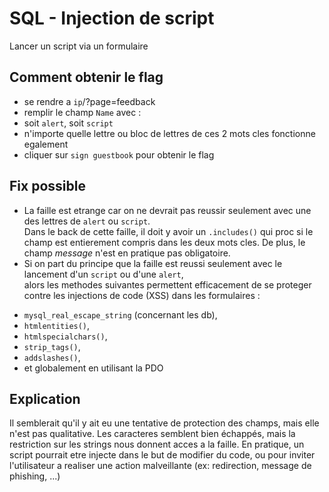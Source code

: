 # SQL - Injection de script
Lancer un script via un formulaire

## Comment obtenir le flag
* se rendre a `ip`/?page=feedback
* remplir le champ `Name` avec :
* soit `alert`, soit `script`
* n'importe quelle lettre ou bloc de lettres de ces 2 mots cles fonctionne egalement
* cliquer sur `sign guestbook` pour obtenir le flag

## Fix possible
* La faille est etrange car on ne devrait pas reussir seulement avec une des lettres de `alert` ou `script`.\
Dans le back de cette faille, il doit y avoir un `.includes()` qui proc si le champ est entierement compris dans les deux mots cles.
De plus, le champ *message* n'est en pratique pas obligatoire.
* Si on part du principe que la faille est reussi seulement avec le lancement d'un `script` ou d'une `alert`,\
alors les methodes suivantes permettent efficacement de se proteger contre les injections de code (XSS) dans les formulaires :
- `mysql_real_escape_string` (concernant les db),
- `htmlentities()`,
- `htmlspecialchars()`,
- `strip_tags()`,
- `addslashes()`,
- et globalement en utilisant la PDO

## Explication
Il semblerait qu'il y ait eu une tentative de protection des champs, mais elle n'est pas qualitative.
Les caracteres semblent bien échappés, mais la restriction sur les strings nous donnent acces a la faille.
En pratique, un script pourrait etre injecte dans le but de modifier du code, ou pour inviter l'utilisateur a realiser une action malveillante (ex: redirection, message de phishing, ...)
